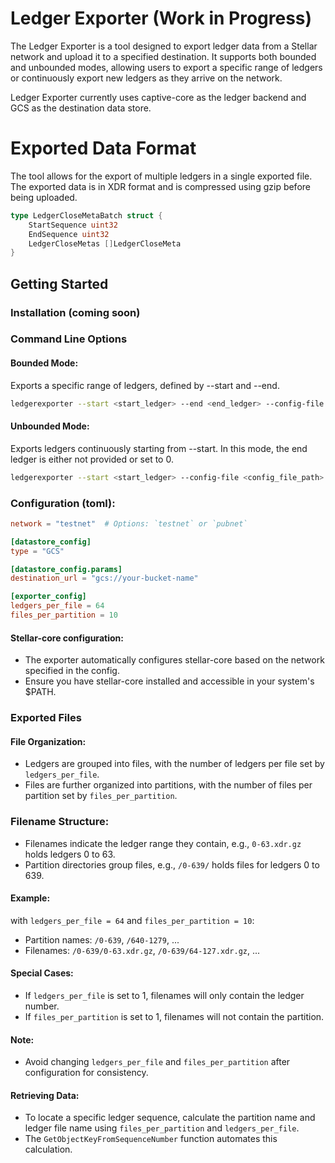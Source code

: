 # Ledger Exporter (Work in Progress)

The Ledger Exporter is a tool designed to export ledger data from a Stellar network and upload it to a specified destination. It supports both bounded and unbounded modes, allowing users to export a specific range of ledgers or continuously export new ledgers as they arrive on the network.

Ledger Exporter currently uses captive-core as the ledger backend and GCS as the destination data store.

# Exported Data Format
The tool allows for the export of multiple ledgers in a single exported file. The exported data is in XDR format and is compressed using gzip before being uploaded.

```go
type LedgerCloseMetaBatch struct {
    StartSequence uint32
    EndSequence uint32
    LedgerCloseMetas []LedgerCloseMeta
}
```

## Getting Started

### Installation (coming soon)

### Command Line Options

#### Bounded Mode:
Exports a specific range of ledgers, defined by --start and --end.
```bash
ledgerexporter --start <start_ledger> --end <end_ledger> --config-file <config_file_path>
```

#### Unbounded Mode:
Exports ledgers continuously starting from --start. In this mode, the end ledger is either not provided or set to 0.
```bash
ledgerexporter --start <start_ledger> --config-file <config_file_path>
```

### Configuration (toml):

```toml
network = "testnet"  # Options: `testnet` or `pubnet`

[datastore_config]
type = "GCS"

[datastore_config.params]
destination_url = "gcs://your-bucket-name"

[exporter_config]
ledgers_per_file = 64
files_per_partition = 10
```

#### Stellar-core configuration:
- The exporter automatically configures stellar-core based on the network specified in the config.
- Ensure you have stellar-core installed and accessible in your system's $PATH.

### Exported Files

#### File Organization:
- Ledgers are grouped into files, with the number of ledgers per file set by `ledgers_per_file`.
- Files are further organized into partitions, with the number of files per partition set by `files_per_partition`.

### Filename Structure:
- Filenames indicate the ledger range they contain, e.g., `0-63.xdr.gz` holds ledgers 0 to 63.
- Partition directories group files, e.g., `/0-639/` holds files for ledgers 0 to 639.

#### Example:
with `ledgers_per_file = 64` and `files_per_partition = 10`:
- Partition names: `/0-639`, `/640-1279`, ...
- Filenames: `/0-639/0-63.xdr.gz`, `/0-639/64-127.xdr.gz`, ...

#### Special Cases:

- If `ledgers_per_file` is set to 1, filenames will only contain the ledger number.
- If `files_per_partition` is set to 1, filenames will not contain the partition.

#### Note:
- Avoid changing `ledgers_per_file` and `files_per_partition` after configuration for consistency.

#### Retrieving Data:
- To locate a specific ledger sequence, calculate the partition name and ledger file name using `files_per_partition` and `ledgers_per_file`.
- The `GetObjectKeyFromSequenceNumber` function automates this calculation.

